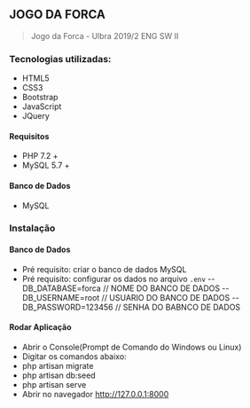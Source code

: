 ## JOGO DA FORCA

> Jogo da Forca - Ulbra 2019/2 ENG SW II


### Tecnologias utilizadas: 
- HTML5
- CSS3
- Bootstrap
- JavaScript
- JQuery

#### Requisitos
- PHP 7.2 +
- MySQL 5.7 +

#### Banco de Dados
- MySQL

### Instalação

#### Banco de Dados
- Pré requisito: criar o banco de dados MySQL
- Pré requisito: configurar os dados no arquivo `.env`
    -- DB_DATABASE=forca  // NOME DO BANCO DE DADOS
    -- DB_USERNAME=root   // USUARIO DO BANCO DE DADOS
    -- DB_PASSWORD=123456 // SENHA DO BABNCO DE DADOS

#### Rodar Aplicação
- Abrir o Console(Prompt de Comando do Windows ou Linux)
- Digitar os comandos abaixo:
- php artisan migrate
- php artisan db:seed
- php artisan serve
- Abrir no navegador http://127.0.0.1:8000